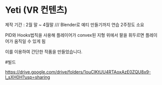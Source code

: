 # Yeti (VR 컨텐츠)

제작 기간 : 2월 말 ~  4월말
                    /// Blender로 예티 만들기까지 연습 2주정도 소요


PID와 Hooks법칙을 사용해 플레이어가 convex된 지형 위에서 팔을 휘두르면 플레이어가 움직일 수 있게 됨

이를 이용하여 간단한 작품을 만들었습니다.

#빌드

https://drive.google.com/drive/folders/1ouClKtUU4RTAoxAzE0ZQU8x9-l_sXH0H?usp=sharing
